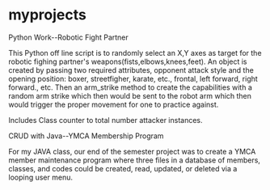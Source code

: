 # myprojects
Python Work--Robotic Fight Partner

This Python off line script is to randomly select an X,Y axes as target for the robotic fighing partner's weapons(fists,elbows,knees,feet).
An object is created by passing two required attributes, opponent attack style and the opening position:  boxer, streetfigher, karate, etc., frontal, left forward, right forward., etc.  Then an arm_strike method to create the capabilities with a random arm strike which then would be sent to the robot arm which then would trigger the proper movement for one to practice against.

Includes Class counter to total number attacker instances.




CRUD with Java--YMCA Membership Program 

For my JAVA class, our end of the semester project was to create a YMCA member maintenance program where three files in a database of members, classes, and codes could be created, read, updated, or deleted via a looping user menu.

